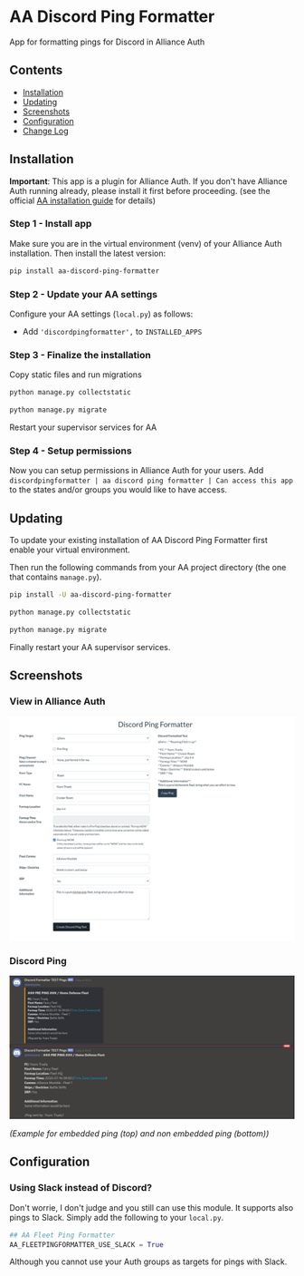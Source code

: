 # AA Discord Ping Formatter

App for formatting pings for Discord in Alliance Auth

## Contents

- [Installation](#installation)
- [Updating](#updating)
- [Screenshots](#screenshots)
- [Configuration](#configuration)
- [Change Log](CHANGELOG.md)

## Installation

**Important**: This app is a plugin for Alliance Auth. If you don't have Alliance Auth running already, please install it first before proceeding. (see the official [AA installation guide](https://allianceauth.readthedocs.io/en/latest/installation/allianceauth.html) for details)

### Step 1 - Install app

Make sure you are in the virtual environment (venv) of your Alliance Auth installation. Then install the latest version:

```bash
pip install aa-discord-ping-formatter
```

### Step 2 - Update your AA settings

Configure your AA settings (`local.py`) as follows:

- Add `'discordpingformatter',` to `INSTALLED_APPS`


### Step 3 - Finalize the installation

Copy static files and run migrations

```bash
python manage.py collectstatic
```

```bash
python manage.py migrate
```

Restart your supervisor services for AA

### Step 4 - Setup permissions

Now you can setup permissions in Alliance Auth for your users. Add ``discordpingformatter | aa discord ping formatter | Can access this app`` to the states and/or groups you would like to have access.

## Updating

To update your existing installation of AA Discord Ping Formatter first enable your virtual environment.

Then run the following commands from your AA project directory (the one that contains `manage.py`).

```bash
pip install -U aa-discord-ping-formatter
```

```bash
python manage.py collectstatic
```

```bash
python manage.py migrate
```

Finally restart your AA supervisor services.

## Screenshots

### View in Alliance Auth

![AA View](https://raw.githubusercontent.com/ppfeufer/aa-discord-ping-formatter/master/discordpingformatter/docs/aa-view.jpg)

### Discord Ping

![Discord Ping Examples](https://raw.githubusercontent.com/ppfeufer/aa-discord-ping-formatter/master/discordpingformatter/docs/ping-examples.jpg)

_(Example for embedded ping (top) and non embedded ping (bottom))_

## Configuration

### Using Slack instead of Discord?

Don't worrie, I don't judge and you still can use this module. It supports also pings to Slack. Simply add the following to your `local.py`. 

```python
## AA Fleet Ping Formatter
AA_FLEETPINGFORMATTER_USE_SLACK = True
```

Although you cannot use your Auth groups as targets for pings with Slack.
